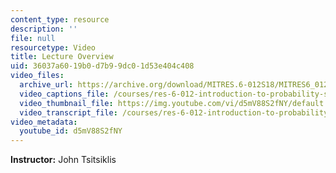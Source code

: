 ```yaml
---
content_type: resource
description: ''
file: null
resourcetype: Video
title: Lecture Overview
uid: 36037a60-19b0-d7b9-9dc0-1d53e404c408
video_files:
  archive_url: https://archive.org/download/MITRES.6-012S18/MITRES6_012S18_L11-01_300k.mp4
  video_captions_file: /courses/res-6-012-introduction-to-probability-spring-2018/735ee0bccabc51ffaf7fadc905a6db6c_d5mV88S2fNY.vtt
  video_thumbnail_file: https://img.youtube.com/vi/d5mV88S2fNY/default.jpg
  video_transcript_file: /courses/res-6-012-introduction-to-probability-spring-2018/58198edc78d337978c6e88ecc010ae6a_d5mV88S2fNY.pdf
video_metadata:
  youtube_id: d5mV88S2fNY
---
```


**Instructor:** John Tsitsiklis